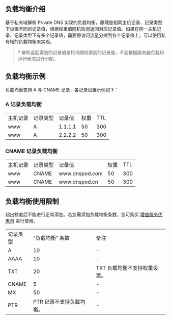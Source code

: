 ## 负载均衡介绍

基于私有域解析 Private DNS 实现的负载均衡，原理是相同主机记录、记录类型下设置不同的记录值，根据权重值随机轮询返回对应记录值。如果在同一主机记录、记录类型下有多个记录值，需要将访问流量分摊到各个记录值上，可以使用私有域的负载均衡来实现。

>?
> 解析返回得到的记录值是轮询随机得到的记录值，不会根据服务器负载和运行状况进行分配。
> 


## 负载均衡示例

负载均衡支持 A  与 CNAME 记录，各记录设置示例如下：

### A 记录负载均衡

<table>
<tr>
<td rowspan="1" colSpan="1" >主机记录</td>
<td rowspan="1" colSpan="1" >记录类型</td>
<td rowspan="1" colSpan="1" >记录值</td>
<td rowspan="1" colSpan="1" >权重</td>
<td rowspan="1" colSpan="1" >TTL</td>
</tr>
<tr>
<td rowspan="1" colSpan="1" >www</td>
<td rowspan="1" colSpan="1" >A</td>
<td rowspan="1" colSpan="1" >1.1.1.1</td>
<td rowspan="1" colSpan="1" >50</td>
<td rowspan="1" colSpan="1" >300</td>
</tr>
<tr>
<td rowspan="1" colSpan="1" >www</td>
<td rowspan="1" colSpan="1" >A</td>
<td rowspan="1" colSpan="1" >2.2.2.2</td>
<td rowspan="1" colSpan="1" >50</td>
<td rowspan="1" colSpan="1" >300</td>
</tr>
</table>


### CNAME 记录负载均衡

<table>
<tr>
<td rowspan="1" colSpan="1" >主机记录</td>
<td rowspan="1" colSpan="1" >记录类型</td>
<td rowspan="1" colSpan="1" >记录值</td>
<td rowspan="1" colSpan="1" >权重</td>
<td rowspan="1" colSpan="1" >TTL</td>
</tr>
<tr>
<td rowspan="1" colSpan="1" >www</td>
<td rowspan="1" colSpan="1" >CNAME</td>
<td rowspan="1" colSpan="1" >www.dnspod.com</td>
<td rowspan="1" colSpan="1" >50</td>
<td rowspan="1" colSpan="1" >300</td>
</tr>
<tr>
<td rowspan="1" colSpan="1" >www</td>
<td rowspan="1" colSpan="1" >CNAME</td>
<td rowspan="1" colSpan="1" >www.dnspod.cn</td>
<td rowspan="1" colSpan="1" >50</td>
<td rowspan="1" colSpan="1" >300</td>
</tr>
</table>


## 负载均衡使用限制

超出额度后不能进行正常添加。若您需添加负载均衡条数，您可购买 [增值服务优惠包](https://intl.cloud.tencent.com/document/product/1097/50828) 进行使用。
<table>
<tr>
<td rowspan="1" colSpan="1" >记录类型</td>

<td rowspan="1" colSpan="1" >“负载均衡” 条数</td>

<td rowspan="1" colSpan="1" >备注</td>
</tr>

<tr>
<td rowspan="1" colSpan="1" >A</td>

<td rowspan="1" colSpan="1" >10</td>

<td rowspan="1" colSpan="1" >-</td>
</tr>

<tr>
<td rowspan="1" colSpan="1" >AAAA</td>

<td rowspan="1" colSpan="1" >10</td>

<td rowspan="1" colSpan="1" >-</td>
</tr>

<tr>
<td rowspan="1" colSpan="1" >TXT</td>

<td rowspan="1" colSpan="1" >20</td>

<td rowspan="1" colSpan="1" >TXT 负载均衡不支持权重设置。</td>
</tr>

<tr>
<td rowspan="1" colSpan="1" >CNAME</td>

<td rowspan="1" colSpan="1" >5</td>

<td rowspan="1" colSpan="1" >-</td>
</tr>

<tr>
<td rowspan="1" colSpan="1" >MX</td>

<td rowspan="1" colSpan="1" >50</td>

<td rowspan="1" colSpan="1" >-</td>
</tr>

<tr>
<td rowspan="1" colSpan="1" >PTR</td>

<td rowspan="1" colSpan="1" >PTR 记录不支持负载均衡。</td>

<td rowspan="1" colSpan="1" >-</td>
</tr>
</table>


